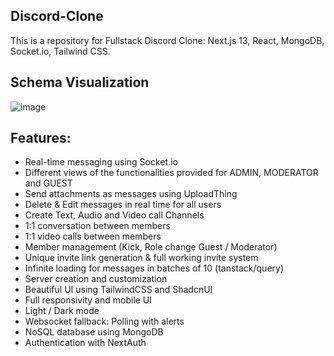 ## Discord-Clone

This is a repository for Fullstack Discord Clone: Next.js 13, React, MongoDB, Socket.io, Tailwind CSS.

## Schema Visualization
![image](https://github.com/vanshp2002/discord-clone/assets/75676494/c360381e-45d1-4466-817e-1c48604b1596)


## Features:

- Real-time messaging using Socket.io
- Different views of the functionalities provided for ADMIN, MODERATOR and GUEST
- Send attachments as messages using UploadThing
- Delete & Edit messages in real time for all users
- Create Text, Audio and Video call Channels
- 1:1 conversation between members
- 1:1 video calls between members
- Member management (Kick, Role change Guest / Moderator)
- Unique invite link generation & full working invite system
- Infinite loading for messages in batches of 10 (tanstack/query)
- Server creation and customization
- Beautiful UI using TailwindCSS and ShadcnUI
- Full responsivity and mobile UI
- Light / Dark mode
- Websocket fallback: Polling with alerts
- NoSQL database using MongoDB
- Authentication with NextAuth

